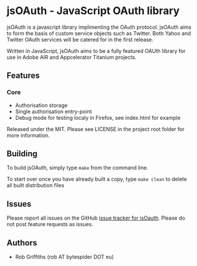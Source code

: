 # jsOAuth - JavaScript OAuth library

jsOAuth is a javascript library implimenting the OAuth protocol. jsOAuth aims to 
form the basis of custom service objects such as Twitter. Both Yahoo and Twitter 
OAuth services will be catered for in the first release.

Written in JavaScript, jsOAuth aims to be a fully featured OAUth library for use 
in Adobe AIR and Appcelerator Titanium projects.

## Features

### Core

  * Authorisation storage
  * Single authorisation entry-point
  * Debug mode for testing localy in Firefox, see index.html for example

Released under the MIT. Please see LICENSE in the project root folder for more
information.

## Building

To build jsOAuth, simply type `make` from the command line.

To start over once you have already built a copy, type `make clean` to delete
all built distribution files

## Issues

Please report all issues on the GitHub [issue tracker for jsOauth](http://github.com/bytespider/jsOAuth/issues).
Please do not post feature requests as issues.

## Authors

  * Rob Griffiths (rob AT bytespider DOT eu)
